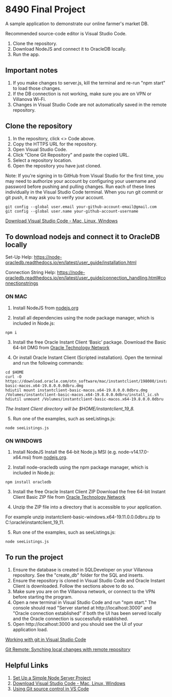 # 8490 Final Project
A sample application to demonstrate our online farmer's market DB. 

Recommended source-code editor is Visual Studio Code.

1. Clone the repository.
2. Download NodeJS and connect it to OracleDB locally.
3. Run the app.

## Important notes
1. If you make changes to server.js, kill the terminal and re-run "npm start" to load those changes.
2. If the DB connection is not working, make sure you are on VPN or Villanova Wi-Fi.
3. Changes in Visual Studio Code are not automatically saved in the remote repository.

## Clone the repository
1. In the repository, click <> Code above.
2. Copy the HTTPS URL for the repository.
3. Open Visual Studio Code.
4. Click "Clone Git Repository" and paste the copied URL.
5. Select a repository location.
6. Open the repository you have just cloned.

Note: If you're signing in to GitHub from Visual Studio for the first time, you may need to authorize your account by configuring your username and password before pushing and pulling changes. Run each of these lines individually in the Visual Studio Code terminal. When you run git commit or git push, it may ask you to verify your account.
```
git config --global user.email your-github-account-email@gmail.com
git config --global user.name your-github-account-username
```

[Download Visual Studio Code - Mac, Linux, Windows](https://code.visualstudio.com/download)

## To download nodejs and connect it to OracleDB locally
Set-Up Help: https://node-oracledb.readthedocs.io/en/latest/user_guide/installation.html

Connection String Help: https://node-oracledb.readthedocs.io/en/latest/user_guide/connection_handling.html#connectionstrings

### ON MAC 
1. Install NodeJS from [nodejs.org](https://nodejs.org/en)

2. Install all dependencies  using the node package manager, which is included in Node.js:
```
npm i
```
3. Install the free Oracle Instant Client ‘Basic’ package.
Download the Basic 64-bit DMG from [Oracle Technology Network](https://www.oracle.com/database/technologies/instant-client/macos-intel-x86-downloads.html)

4. Or install Oracle Instant Client (Scripted installation). Open the terminal and run the following commands:
```
cd $HOME
curl -O https://download.oracle.com/otn_software/mac/instantclient/198000/instantclient-basic-macos.x64-19.8.0.0.0dbru.dmg
hdiutil mount instantclient-basic-macos.x64-19.8.0.0.0dbru.dmg
/Volumes/instantclient-basic-macos.x64-19.8.0.0.0dbru/install_ic.sh
hdiutil unmount /Volumes/instantclient-basic-macos.x64-19.8.0.0.0dbru
```

_The Instant Client directory will be $HOME/instantclient_19_8._

5. Run one of the examples, such as seeListings.js:
```
node seeListings.js 
```
### ON WINDOWS
1. Install NodeJS
Install the 64-bit Node.js MSI (e.g. node-v14.17.0-x64.msi) from [nodejs.org](https://nodejs.org/en).

2. Install node-oracledb using the npm package manager, which is included in Node.js:
```
npm install oracledb
```
3. Install the free Oracle Instant Client ZIP
Download the free 64-bit Instant Client Basic ZIP file from [Oracle Technology Network](https://www.oracle.com/database/technologies/instant-client/winx64-64-downloads.html)

4. Unzip the ZIP file into a directory that is accessible to your application.

For example unzip instantclient-basic-windows.x64-19.11.0.0.0dbru.zip to C:\oracle\instantclient_19_11.

5. Run one of the examples, such as seeListings.js:
```
node seeListings.js
```

## To run the project
1. Ensure the database is created in SQLDeveloper on your Villanova repository. See the "create_db" folder for the SQL and inserts.
2. Ensure the repository is cloned in Visual Studio Code and Oracle Instant Client is downloaded. Follow the sections above to do so.
3. Make sure you are on the Villanova network, or connect to the VPN before starting the program.
4. Open a new terminal in Visual Studio Code and run "npm start." The console should read "Server started at http://localhost:3000" and
"Oracle connection established" if both the UI has been served locally and the Oracle connection is successfully established.
5. Open http://localhost:3000 and you should see the UI of your application load.

[Working with git in Visual Studio Code](https://code.visualstudio.com/docs/sourcecontrol/overview)

[Git Remote: Synching local changes with remote repository](https://www.atlassian.com/git/tutorials/syncing)

## Helpful Links
1. [Set Up a Simple Node Server Project](https://levelup.gitconnected.com/set-up-and-run-a-simple-node-server-project-38b403a3dc09)
2. [Download Visual Studio Code - Mac, Linux, Windows](https://code.visualstudio.com/download)
3. [Using Git source control in VS Code](https://code.visualstudio.com/docs/sourcecontrol/overview)
